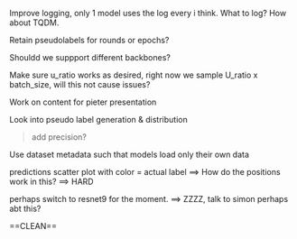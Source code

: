 
Improve logging, only 1 model uses the log every i think. What to log? How about TQDM.

Retain pseudolabels for rounds or epochs?

Shouldd we suppport different backbones?

Make sure u_ratio works as desired, right now we sample U_ratio x batch_size, will this not cause issues?

Work on content for pieter presentation

Look into pseudo label generation & distribution

>add precision?

Use dataset metadata such that models load only their own data

predictions scatter plot with color = actual label ==> How do the positions work in this? ==> HARD

perhaps switch to resnet9 for the moment. ==> ZZZZ, talk to simon perhaps abt this?


==CLEAN==